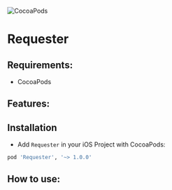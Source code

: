 ![CocoaPods](https://cocoapod-badges.herokuapp.com/v/Requester/badge.png)

# Requester

## Requirements:
- CocoaPods

## Features:

## Installation
- Add `Requester` in your iOS Project with CocoaPods:
```ruby
pod 'Requester', '~> 1.0.0'
```

## How to use:
